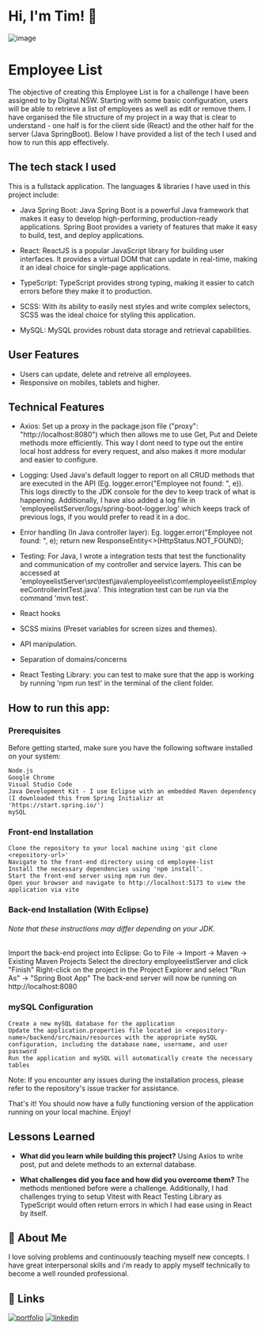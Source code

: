 # Hi, I'm Tim! 👋

![image](https://user-images.githubusercontent.com/102727510/218339179-c7af7e50-be99-44a2-8e5e-24e0d6f8590a.png)

# Employee List

The objective of creating this Employee List is for a challenge I have been assigned to by Digital.NSW. Starting with some basic configuration, users will be able to retrieve a list of employees as well as edit or remove them. I have organised the file structure of my project in a way that is clear to understand - one half is for the client side (React) and the other half for the server (Java SpringBoot). Below I have provided a list of the tech I used and how to run this app effectively.


## The tech stack I used
This is a fullstack application. The languages & libraries I have used in this project include:
- Java Spring Boot:
Java Spring Boot is a powerful Java framework that makes it easy to develop high-performing, production-ready applications. Spring Boot provides a variety of features that make it easy to build, test, and deploy applications.

- React:
ReactJS is a popular JavaScript library for building user interfaces. It provides a virtual DOM that can update in real-time, making it an ideal choice for single-page applications.

- TypeScript:
TypeScript provides strong typing, making it easier to catch errors before they make it to production. 

- SCSS:
With its ability to easily nest styles and write complex selectors, SCSS was the ideal choice for styling this application.

- MySQL:
MySQL provides robust data storage and retrieval capabilities.


## User Features

- Users can update, delete and retreive all employees.
- Responsive on mobiles, tablets and higher.

## Technical Features
- Axios:
Set up a proxy in the package.json file ("proxy": "http://localhost:8080") which then allows me to use Get, Put and Delete methods more efficiently. This way I dont need to type out the entire local host address for every request, and also makes it more modular and easier to configure.

- Logging:
 Used Java's default logger to report on all CRUD methods that are executed in the API (Eg. logger.error("Employee not found: ", e)). This logs directly to the JDK console for the dev to keep track of what is happening. Additionally, I have also added a log file in 'employeelistServer/logs/spring-boot-logger.log' which keeps track of previous logs, if you would prefer to read it in a doc.

- Error handling (In Java controller layer):
Eg. logger.error("Employee not found: ", e);
    return new ResponseEntity<>(HttpStatus.NOT_FOUND);

- Testing:
For Java, I wrote a integration tests that test the functionality and communication of my controller and service layers. This can be accessed at 'employeelistServer\src\test\java\employeelist\com\employeelist\EmployeeControllerIntTest.java'. This integration test can be run via the command 'mvn test'.

- React hooks 
- SCSS mixins (Preset variables for screen sizes and themes).
- API manipulation.
- Separation of domains/concerns
- React Testing Library:
 you can test to make sure that the app is working by running 'npm run test' in the terminal of the client folder.


## How to run this app:
### Prerequisites

Before getting started, make sure you have the following software installed on your system:

    Node.js
    Google Chrome
    Visual Studio Code
    Java Development Kit - I use Eclipse with an embedded Maven dependency (I downloaded this from Spring Initializr at 'https://start.spring.io/')
    mySQL

### Front-end Installation

    Clone the repository to your local machine using 'git clone <repository-url>'
    Navigate to the front-end directory using cd employee-list
    Install the necessary dependencies using 'npm install'.
    Start the front-end server using npm run dev.
    Open your browser and navigate to http://localhost:5173 to view the application via vite

### Back-end Installation (With Eclipse)
######    Note that these instructions may differ depending on your JDK.

   Import the back-end project into Eclipse:
    Go to File -> Import -> Maven -> Existing Maven Projects
    Select the directory employeelistServer and click "Finish"
    Right-click on the project in the Project Explorer and select "Run As" -> "Spring Boot App"
    The back-end server will now be running on http://localhost:8080

### mySQL Configuration

    Create a new mySQL database for the application
    Update the application.properties file located in <repository-name>/backend/src/main/resources with the appropriate mySQL configuration, including the database name, username, and user password
    Run the application and mySQL will automatically create the necessary tables

Note: If you encounter any issues during the installation process, please refer to the repository's issue tracker for assistance.

That's it! You should now have a fully functioning version of the application running on your local machine. Enjoy!


## Lessons Learned

- **What did you learn while building this project?**
Using Axios to write post, put and delete methods to an external database.

- **What challenges did you face and how did you overcome them?**
The methods mentioned before were a challenge. Additionally, I had challenges trying to setup Vitest with React Testing Library as TypeScript would often return errors in which I had ease using in React by itself.

## 🚀 About Me

I love solving problems and continuously teaching myself new concepts. I have great interpersonal skills and i'm ready to apply myself technically to become a well rounded professional.


## 🔗 Links
[![portfolio](https://img.shields.io/badge/my_portfolio-000?style=for-the-badge&logo=ko-fi&logoColor=white)](https://github.com/Tim-Mclennan/My-Portfolio)
[![linkedin](https://img.shields.io/badge/linkedin-0A66C2?style=for-the-badge&logo=linkedin&logoColor=white)](https://www.linkedin.com/in/tim-mclennan-0563341aa/)

